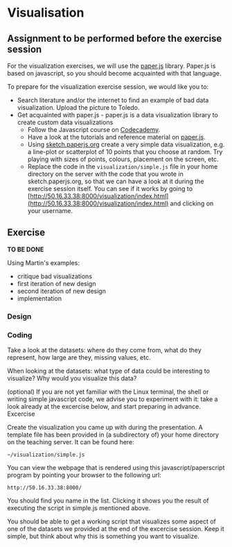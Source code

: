 # Visualisation #

## Assignment to be performed before the exercise session ##

For the visualization exercises, we will use the [paper.js](http://paperjs.org) library. Paper.js is based on javascript, so you should become acquainted with that language.

To prepare for the visualization exercise session, we would like you to:

* Search literature and/or the internet to find an example of bad data visualization. Upload the picture to Toledo.
* Get acquainted with paper.js - paper.js is a data visualization library to create custom data visualizations
    * Follow the Javascript course on [Codecademy](http://www.codecademy.com/tracks/javascript).
    * Have a look at the tutorials and reference material on [paper.js](http://paperjs.org).
    * Using [sketch.paperjs.org](http://sketch.paperjs.org) create a very simple data visualization, e.g. a line-plot or scatterplot of 10 points that you choose at random. Try playing with sizes of points, colours, placement on the screen, etc.
    * Replace the code in the `visualization/simple.js` file in your home directory on the server with the code that you wrote in sketch.paperjs.org, so that we can have a look at it during the exercise session itself. You can see if it works by going to [http://50.16.33.38:8000/visualization/index.html](http://50.16.33.38:8000/visualization/index.html) and clicking on your username.

## Exercise ##

**TO BE DONE**

Using Martin's examples:

* critique bad visualizations
* first iteration of new design
* second iteration of new design
* implementation

### Design ###

### Coding ###

Take a look at the datasets: where do they come from, what do they represent, how large are they, missing values, etc.

When looking at the datasets: what type of data could be interesting to visualize? Why would you visualize this data?

(optional) If you are not yet familiar with the Linux terminal, the shell or writing simple javascript code, we advise you to experiment with it: take a look already at the excercise below, and start preparing in advance.
Excercise

Create the visualization you came up with during the presentation. A template file has been provided in (a subdirectory of) your home directory on the teaching server. It can be found here:

    ~/visualization/simple.js

You can view the webpage that is rendered using this javascript/paperscript program by pointing your browser to the following url:

    http://50.16.33.38:8000/

You should find you name in the list. Clicking it shows you the result of executing the script in simple.js mentioned above.

You should be able to get a working script that visualizes some aspect of one of the datasets we provided at the end of the excercise session. Keep it simple, but think about why this is something you want to visualize.
